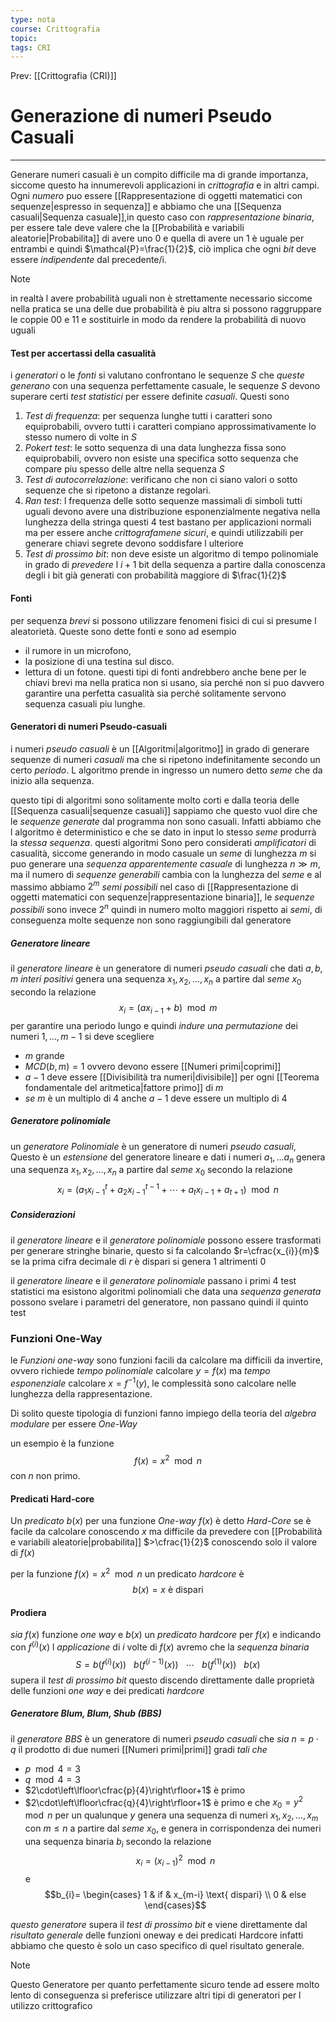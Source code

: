 ```yaml
---
type: nota
course: Crittografia
topic: 
tags: CRI
---
```


Prev: [[Crittografia (CRI)]]

# Generazione di numeri Pseudo Casuali
---
Generare numeri casuali è un compito difficile ma di grande importanza, siccome questo ha innumerevoli applicazioni in _crittografia_ e in altri campi. Ogni _numero_ puo essere [[Rappresentazione di oggetti matematici con sequenze|espresso in sequenza]] e abbiamo che una [[Sequenza casuali|Sequenza casuale]],in questo caso con _rappresentazione binaria_, per essere tale deve valere che la [[Probabilità e variabili aleatorie|Probabilita]] di avere uno 0 e quella di avere un 1 è uguale per entrambi e quindi $\mathcal{P}=\frac{1}{2}$, ciò implica che ogni _bit_ deve essere _indipendente_ dal precedente/i.

> [!note]
> in realtà l avere probabilità uguali non è strettamente necessario siccome nella pratica se una delle due probabilità è piu altra si possono raggruppare le coppie $00$ e $11$ e sostituirle in modo da rendere la probabilità di nuovo uguali


#### Test per accertassi della casualità
i _generatori_ o le _fonti_ si valutano confrontano le sequenze $S$ che _queste generano_ con una sequenza perfettamente casuale, le sequenze $S$ devono superare certi _test statistici_ per essere definite _casuali_. Questi sono
1. _Test di frequenza_: per sequenza lunghe tutti i caratteri sono equiprobabili, ovvero tutti i caratteri compiano approssimativamente lo stesso numero di volte in $S$
2. _Pokert test_: le sotto sequenza di una data lunghezza fissa sono equiprobabili, ovvero non esiste una specifica sotto sequenza che compare piu spesso delle altre nella sequenza $S$
3. _Test di autocorrelazione_: verificano che non ci siano valori o sotto sequenze che si ripetono a distanze regolari. 
4. _Ran test_: l frequenza delle sotto sequenze massimali di simboli tutti uguali devono avere una distribuzione esponenzialmente negativa nella lunghezza della stringa 
questi 4 test bastano per applicazioni normali ma per essere anche _crittografamene sicuri_, e quindi utilizzabili per generare chiavi segrete devono soddisfare l ulteriore 
5. _Test di prossimo bit_:  non deve esiste un algoritmo  di tempo polinomiale in grado di _prevedere_ l $i +1$ bit della sequenza a partire dalla conoscenza degli i bit già generati con probabilità maggiore di $\frac{1}{2}$


#### Fonti
per sequenza _brevi_ si possono utilizzare fenomeni fisici di cui si presume l aleatorietà. Queste sono dette fonti e sono ad esempio 
- il rumore in un microfono,
- la posizione di una testina sul disco.
- lettura di un fotone.
questi tipi di fonti andrebbero anche bene per le chiavi brevi ma nella pratica non si usano, sia perché non si puo davvero garantire una perfetta casualità sia perché solitamente servono sequenza casuali piu lunghe.


#### Generatori di numeri Pseudo-casuali
i numeri _pseudo casuali_ è un [[Algoritmi|algoritmo]] in grado di generare sequenze di numeri _casuali_ ma che si ripetono indefinitamente secondo un certo _periodo_. L algoritmo prende in ingresso un numero detto _seme_ che da inizio alla sequenza. 

questo tipi di algoritmi sono solitamente molto corti e dalla teoria delle [[Sequenza casuali|sequenze casuali]] sappiamo che questo vuol dire che le _sequenze generate_ dal programma non sono casuali. Infatti abbiamo che l algoritmo è deterministico e che se dato in input lo stesso _seme_ produrrà la _stessa sequenza_.
questi algoritmi Sono pero considerati _amplificatori_ di casualità, siccome generando in modo casuale un _seme_ di lunghezza $m$ si puo generare una _sequenza apparentemente casuale_ di lunghezza $n\gg m$, ma il numero di _sequenze generabili_ cambia con la lunghezza del _seme_ e al massimo abbiamo $2^{m}$ _semi possibili_ nel caso di [[Rappresentazione di oggetti matematici con sequenze|rappresentazione binaria]], le _sequenze possibili_ sono invece  $2^{n}$  quindi in numero molto maggiori rispetto ai _semi_, di conseguenza molte sequenze non sono raggiungibili dal generatore 


##### Generatore lineare
il _generatore lineare_ è un generatore di numeri _pseudo casuali_ che dati $a,b,m$ _interi positivi_ genera una sequenza $x_{1},x_{2},\dots,x_{n}$ a partire dal _seme_ $x_{0}$ secondo la relazione $$x_i = (ax_{i-1} + b)\mod m$$
per garantire una periodo lungo e quindi _indure una permutazione_ dei numeri $1,\dots,m-1$ si deve scegliere 
- $m$ grande
- $MCD(b,m)=1$ ovvero devono essere [[Numeri primi|coprimi]] 
- $a-1$ deve essere [[Divisibilità tra numeri|divisibile]] per ogni [[Teorema fondamentale del aritmetica|fattore primo]] di $m$ 
- _se_ $m$ è un multiplo di $4$ anche $a-1$ deve essere un multiplo di $4$ 



##### Generatore polinomiale
un _generatore Polinomiale_ è un generatore di numeri _pseudo casuali_, Questo è un _estensione_ del generatore lineare e dati i numeri $a_{1},\dots a_{n}$ genera una sequenza $x_{1},x_{2},\dots,x_{n}$ a partire dal _seme_ $x_{0}$ secondo la relazione 
$$x_{i}=(a_{1}x^{t}_{i-1}+a_{2}x^{t-1}_{i-1}+\cdots + a_{t}x_{i-1}+a_{t+1})\mod n$$


##### Considerazioni
il _generatore lineare_ e il _generatore polinomiale_ possono essere trasformati per generare stringhe binarie, questo si fa calcolando $r=\cfrac{x_{i}}{m}$ se la prima cifra decimale di $r$ è dispari si genera 1 altrimenti 0

il _generatore lineare_ e il _generatore polinomiale_ passano i primi 4 test statistici ma esistono algoritmi polinomiali che data una _sequenza generata_ possono svelare i parametri del generatore, non passano quindi il quinto test  


### Funzioni One-Way
le _Funzioni one-way_ sono funzioni facili da calcolare ma difficili da invertire, ovvero richiede _tempo polinomiale_ calcolare $y =f(x)$ ma _tempo esponenziale_ calcolare $x=f^{-1}(y)$, le complessità sono calcolare nelle lunghezza della rappresentazione.

Di solito queste tipologia di funzioni fanno impiego della teoria del _algebra modulare_ per essere _One-Way_

un esempio è la funzione 
$$f(x)=x^{2}\mod n$$
con $n$ non primo.

#### Predicati Hard-core
Un _predicato_ $b(x)$  per una funzione _One-way_ $f(x)$
è detto _Hard-Core_ se è facile da calcolare conoscendo $x$ ma difficile da prevedere con [[Probabilità e variabili aleatorie|probabilita]] $>\cfrac{1}{2}$ conoscendo solo il valore di $f(x)$

per la funzione $f(x)=x^{2}\mod n$ un predicato _hardcore_ è
$$b(x)= x \text{ è dispari}$$


#### Prodiera
_sia_ $f(x)$ funzione _one way_ e $b(x)$ un _predicato hardcore_ per $f(x)$ e indicando con $f^{(i)}(x)$ l _applicazione_ di $i$  volte di $f(x)$ avremo che la _sequenza binaria_
$$S = b(f^{(i)}(x)) \ \ \ b(f^{(i-1)}(x)) \ \ \ \cdots \ \ \ b(f^{(1)}(x))  \ \ \ b(x) $$
supera il _test di prossimo bit_ 
questo discendo direttamente dalle proprietà delle funzioni _one way_ e dei predicati _hardcore_  


##### Generatore Blum, Blum, Shub (BBS)
il _generatore BBS_ è un generatore di numeri _pseudo casuali_ che 
_sia_ $n =p \cdot q$ il prodotto di due numeri [[Numeri primi|primi]] gradi _tali che_   
- $p \mod 4 =3$  
- $q \mod 4=3$ 
- $2\cdot\left\lfloor\cfrac{p}{4}\right\rfloor+1$ è primo 
- $2\cdot\left\lfloor\cfrac{q}{4}\right\rfloor+1$ è  primo
e che  $x_{0}=y^{2}\mod n$ per un qualunque $y$ genera una sequenza di numeri $x_{1},x_{2},\dots,x_{m}$ con $m \leq n$ a partire dal _seme_ $x_{0}$, e genera in corrispondenza dei numeri una sequenza binaria $b_{i}$ secondo la relazione
$$x_{i}=(x_{i-1})^{2}\mod n$$
e 
$$b_{i}= \begin{cases}
1  &  if & x_{m-i} \text{ dispari} \\
0  & else
\end{cases}$$

_questo generatore_  supera il _test di prossimo bit_ e viene direttamente dal _risultato generale_ delle funzioni oneway e dei predicati Hardcore infatti abbiamo che questo è solo un caso specifico di quel risultato generale.

> [!note]
> Questo Generatore per quanto perfettamente sicuro tende ad essere molto lento di conseguenza si preferisce utilizzare altri tipi di generatori per l utilizzo crittografico

